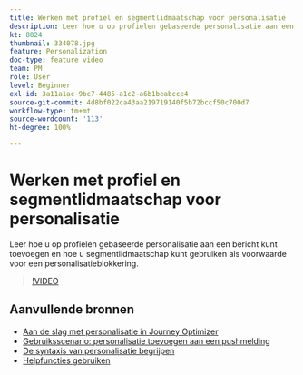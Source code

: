 ```yaml
---
title: Werken met profiel en segmentlidmaatschap voor personalisatie
description: Leer hoe u op profielen gebaseerde personalisatie aan een bericht kunt toevoegen en hoe u segmentlidmaatschap kunt gebruiken als voorwaarde voor een personalisatieblokkering.
kt: 8024
thumbnail: 334078.jpg
feature: Personalization
doc-type: feature video
team: PM
role: User
level: Beginner
exl-id: 3a11a1ac-9bc7-4485-a1c2-a6b1beabcce4
source-git-commit: 4d8bf022ca43aa219719140f5b72bccf50c700d7
workflow-type: tm+mt
source-wordcount: '113'
ht-degree: 100%

---
```


# Werken met profiel en segmentlidmaatschap voor personalisatie

Leer hoe u op profielen gebaseerde personalisatie aan een bericht kunt toevoegen en hoe u segmentlidmaatschap kunt gebruiken als voorwaarde voor een personalisatieblokkering.

>[!VIDEO](https://video.tv.adobe.com/v/334078?quality=12)

## Aanvullende bronnen

* [Aan de slag met personalisatie in Journey Optimizer](https://experienceleague.adobe.com/docs/journey-optimizer/using/personalization/personalize.html?lang=nl)
* [Gebruiksscenario: personalisatie toevoegen aan een pushmelding](https://experienceleague.adobe.com/docs/journey-optimizer/using/personalization/personalization-use-cases/personalization-use-case.html?lang=nl)
* [De syntaxis van personalisatie begrijpen](https://experienceleague.adobe.com/docs/journey-optimizer/using/personalization/personalization-syntax.html?lang=nl)
* [Helpfuncties gebruiken](https://experienceleague.adobe.com/docs/journey-optimizer/using/personalization/functions/functions.html?lang=nl)
